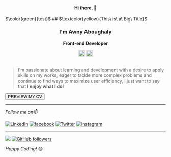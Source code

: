 <h4 align="center">Hi there, 👋</h4>
$\color{green}{test}$
## $\textcolor{yellow}{This\ is\ a\ Big\ Title}$

<h3 align="center">I'm Awny Aboughaly</h3>
<p align="center"><strong>Front-end Developer</strong></p>
<div align="center"><img src="https://img.shields.io/badge/Vue-282C34?logo=vue.js&logoColor=61DAFB" alt="Vue logo" title="Vue" height="20" /> <img src="https://img.shields.io/badge/React-282C34?logo=react&logoColor=61DAFB" alt="React logo" title="React" height="20" /></div>
<br/>

> I'm passionate about learning and development with a desire to apply skills on my works, eager to tackle more complex problems and continue to find ways to maximize user efficiency, I just want to say that <strong>I enjoy what I do!</strong>

<a href='https://drive.google.com/file/d/1DZ2GOTe-OYmZbY1Sv0pQ1EQl3qfmnxRO/view' target="_blank"><button>PREVIEW MY CV</button></a>

---

<i>Follow me on</i>📫<br>

<a href="https://www.linkedin.com/in/awnyaboughaly" target="_blank"><img src="https://img.shields.io/badge/LinkedIn-%230077B5.svg?&style=flat-square&logo=linkedin&logoColor=white" alt="LinkedIn"></a>
<a href="https://www.facebook.com/AWNYABOUGHALY" target="_blank"><img src="https://img.shields.io/badge/facebook-%232E87FB.svg?&style=flat-square&logo=facebook&logoColor=white" alt=facebook /></a>
<a href="https://twitter.com/AWNYABOUGHALY" target="_blank"><img src="https://img.shields.io/badge/Twitter-%231DA1F2.svg?&style=flat-square&logo=twitter&logoColor=white" alt="Twitter"></a>
<a href="https://www.instagram.com/awnyaboughaly" target="_blank"><img src="https://img.shields.io/badge/Instagram-%23E4405F.svg?&style=flat-square&logo=instagram&logoColor=white" alt="Instagram"></a>

---

![](https://komarev.com/ghpvc/?username=AWNY-ABOUGHALY) [![GitHub followers](https://img.shields.io/github/followers/AWNY-ABOUGHALY.svg?style=social&label=Follow&maxAge=2592000)](https://github.com/AWNY-ABOUGHALY?tab=followers)

<i align="center">Happy Coding!</i> 😊
